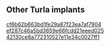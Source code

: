 ## Other Turla implants

[cf6b62b663bd1fe29a87f23ea7af7904](https://www.virustotal.com/#/file/bba01b175487c3942a4183023540c402ca8db835b9c804702ecca7b3eb6ae145/detection)  
[ef287c46a5bd3659e66fcdd21eeed025](https://www.virustotal.com/#/file/be4f240b158c6e66a1fb03ec7eef0d9b215d3a7001d9c035edcec004671ecee9/detection)  
[42130ce8a772310527e11e34c0027ff1](https://www.virustotal.com/#/file/3cca6899c3f4798caf58db0ff67951cf62d5ff41815f42ac394e529a4924a794/detection)  
